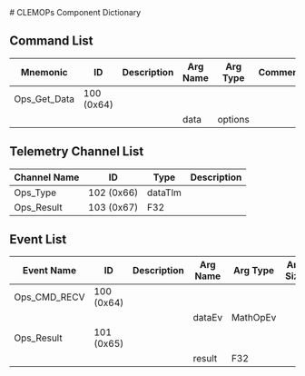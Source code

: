 <title>CLEMOPs Component Dictionary</title>
# CLEMOPs Component Dictionary


## Command List

|Mnemonic|ID|Description|Arg Name|Arg Type|Comment
|---|---|---|---|---|---|
|Ops_Get_Data|100 (0x64)|| | |   
| | | |data|options||                    

## Telemetry Channel List

|Channel Name|ID|Type|Description|
|---|---|---|---|
|Ops_Type|102 (0x66)|dataTlm||
|Ops_Result|103 (0x67)|F32||

## Event List

|Event Name|ID|Description|Arg Name|Arg Type|Arg Size|Description
|---|---|---|---|---|---|---|
|Ops_CMD_RECV|100 (0x64)|| | | | |
| | | |dataEv|MathOpEv|||    
|Ops_Result|101 (0x65)|| | | | |
| | | |result|F32|||    
